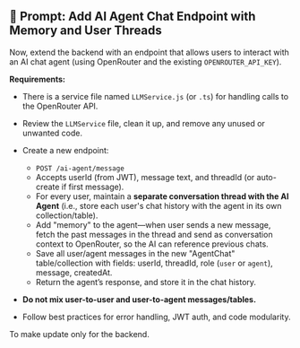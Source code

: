 ## 🤖 **Prompt: Add AI Agent Chat Endpoint with Memory and User Threads**

Now, extend the backend with an endpoint that allows users to interact with an AI chat agent (using OpenRouter and the existing `OPENROUTER_API_KEY`).

**Requirements:**

- There is a service file named `LLMService.js` (or `.ts`) for handling calls to the OpenRouter API.
- Review the `LLMService` file, clean it up, and remove any unused or unwanted code.
- Create a new endpoint:

  - `POST /ai-agent/message`
  - Accepts userId (from JWT), message text, and threadId (or auto-create if first message).
  - For every user, maintain a **separate conversation thread with the AI Agent** (i.e., store each user's chat history with the agent in its own collection/table).
  - Add "memory" to the agent—when user sends a new message, fetch the past messages in the thread and send as conversation context to OpenRouter, so the AI can reference previous chats.
  - Save all user/agent messages in the new "AgentChat" table/collection with fields: userId, threadId, role (`user` or `agent`), message, createdAt.
  - Return the agent’s response, and store it in the chat history.

- **Do not mix user-to-user and user-to-agent messages/tables.**
- Follow best practices for error handling, JWT auth, and code modularity.

To make update only for the backend.
